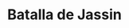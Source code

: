 ﻿---
title: "Batalla de Jassin"
permalink: periodes_970.html
layout: periode
dataInici: 1915-01-18
dataFi: 1915-01-19
sidebar: periodes
pares:
  - id: 965
    title: "Frente Africano"
    dataInici: "(1914-08-03)"
    dataFi: "(1918-11-23)"

fills:
jocsPrincipals:
  - title: "Jassin 1915"
    bggId: 11696
    dataInici: 
    dataFi: 

jocsEscenaris:
jocsEpoca:
jocsEpocaEscenaris:
---
